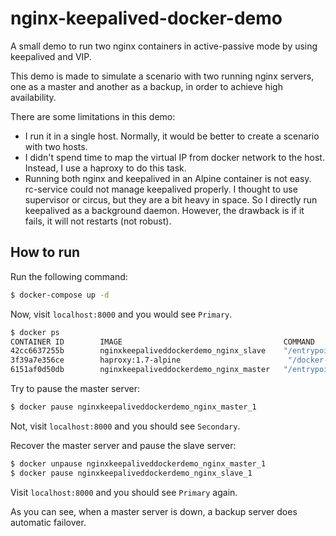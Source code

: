 # nginx-keepalived-docker-demo
A small demo to run two nginx containers in active-passive mode by using keepalived and VIP. 

This demo is made to simulate a scenario with two running nginx servers, one as a master and another as a backup, in order to achieve high availability. 

There are some limitations in this demo:
* I run it in a single host. Normally, it would be better to create a scenario with two hosts. 
* I didn't spend time to map the virtual IP from docker network to the host. Instead, I use a haproxy to do this task. 
* Running both nginx and keepalived in an Alpine container is not easy. rc-service could not manage keepalived properly. I thought to use supervisor or circus, but they are a bit heavy in space. So I directly run keepalived as a background daemon. However, the drawback is if it fails, it will not restarts (not robust). 

## How to run

Run the following command: 

```bash
$ docker-compose up -d
```

Now, visit `localhost:8000` and you would see `Primary`. 

```bash
$ docker ps
CONTAINER ID        IMAGE                                    COMMAND                  CREATED             STATUS              PORTS                    NAMES
42cc6637255b        nginxkeepaliveddockerdemo_nginx_slave    "/entrypoint.sh"         28 seconds ago      Up 24 seconds       80/tcp                   nginxkeepaliveddockerdemo_nginx_slave_1
3f39a7e356ce        haproxy:1.7-alpine                        "/docker-entrypoin..."   28 seconds ago      Up 25 seconds       0.0.0.0:8000->6301/tcp   nginxkeepaliveddockerdemo_proxy_1
6151af0d50db        nginxkeepaliveddockerdemo_nginx_master   "/entrypoint.sh"         28 seconds ago      Up 24 seconds       80/tcp                   nginxkeepaliveddockerdemo_nginx_master_1
```

Try to pause the master server: 

```bash
$ docker pause nginxkeepaliveddockerdemo_nginx_master_1
```

Not, visit `localhost:8000` and you should see `Secondary`. 

Recover the master server and pause the slave server: 
```bash
$ docker unpause nginxkeepaliveddockerdemo_nginx_master_1
$ docker pause nginxkeepaliveddockerdemo_nginx_slave_1
```

Visit `localhost:8000` and you should see `Primary` again. 

As you can see, when a master server is down, a backup server does automatic failover. 
